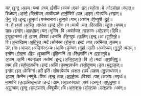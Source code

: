 

  
यत्।इ॒न्द्र॒।अ॒हम्।यथा॑।त्वम्।ईशी॑य।वस्वः॑।एकः॑।इत्।स्तो॒ता।मे॒।गोऽस॑खा।स्या॒त्॥  
शिक्षे॑यम्।अ॒स्मै॒।दित्से॑यम्।शची॑ऽपते।म॒नी॒षिणे॑।यत्।अ॒हम्।गोऽप॑तिः।स्या॒म्॥  
धे॒नुः।ते॒।इ॒न्द्र॒।सू॒नृता॑।यज॑मानाय।सु॒न्व॒ते।गाम्।अश्व॑म्।पि॒प्युषी॑।दु॒हे॒॥  
न।ते॒।व॒र्ता।अ॒स्ति॒।राध॑सः।इन्द्र॑।दे॒वः।न।मर्त्यः॑।यत्।दित्स॑सि।स्तु॒तः।म॒घम्॥  
य॒ज्ञः।इन्द्र॑म्।अ॒व॒र्ध॒य॒त्।यत्।भूमि॑म्।वि।अव॑र्तयत्।च॒क्रा॒णः।ओ॒प॒शम्।दि॒वि॥  
वा॒वृ॒धा॒नस्य॑।ते॒।व॒यम्।विश्वा॑।धना॑नि।जि॒ग्युषः॑।ऊ॒तिम्।इ॒न्द्र॒।आ।वृ॒णी॒म॒हे॒॥  
वि।अ॒न्तरि॑क्षम्।अ॒ति॒र॒त्।मदे॑।सोम॑स्य।रो॒च॒ना।इन्द्रः॑।यत्।अभि॑नत्।व॒लम्॥  
उत्।गाः।आ॒ज॒त्।अङ्गि॑रःऽभ्यः।आ॒विः।कृ॒ण्वन्।गुहा॑।स॒तीः।अ॒र्वाञ्च॑म्।नु॒नु॒दे॒।व॒लम्॥  
इन्द्रे॑ण।रो॒च॒ना।दि॒वः।दृ॒ळ्हानि॑।दृं॒हि॒तानि॑।च॒।स्थि॒राणि॑।न।प॒रा॒ऽनुदे॑॥  
अ॒पाम्।ऊ॒र्मिः।मद॑न्ऽइव।स्तोमः॑।इ॒न्द्र॒।अ॒जि॒र॒ऽय॒ते॒।वि।ते॒।मदाः॑।अ॒रा॒जि॒षुः॒॥  
त्वम्।हि।स्तो॒म॒ऽवर्ध॑नः।इन्द्र॑।असि॑।उ॒क्थ॒ऽवर्ध॑नः।स्तो॒तॄ॒णाम्।उ॒त।भ॒द्र॒ऽकृत्॥  
इन्द्र॑म्।इत्।के॒शिना॑।हरी॒ इति॑।सो॒म॒ऽपेया॑य।व॒क्ष॒तः॒।उप॑।य॒ज्ञम्।सु॒ऽराध॑सम्॥  
अ॒पाम्।फेने॑न।नमु॑चेः।शिरः॑।इ॒न्द्र॒।उत्।अ॒व॒र्त॒य्चः।विश्वाः॑।यत्।अज॑यः।स्पृधः॑॥  
मा॒याभिः॑।उ॒त्ऽसिसृ॑प्सतः।इन्द्र॑।द्याम्।आ॒ऽरुरु॑क्षतः।अव॑।दस्यू॑न्।अ॒धू॒नु॒थाः॒॥  
अ॒सु॒न्वाम्।इ॒न्द्र॒।स॒म्ऽसद॑म्।विषू॑चीम्।वि।अ॒ना॒श॒यः॒।सो॒म॒ऽपाः।उत्ऽत॑रः।भव॑न्॥  
